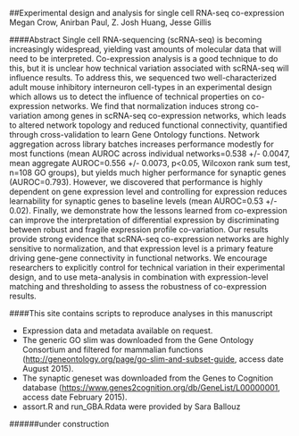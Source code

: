 ##Experimental design and analysis for single cell RNA-seq co-expression
Megan Crow, Anirban Paul, Z. Josh Huang, Jesse Gillis

####Abstract
Single cell RNA-sequencing (scRNA-seq) is becoming increasingly widespread, yielding vast amounts of molecular data that will need to be interpreted. Co-expression analysis is a good technique to do this, but it is unclear how technical variation associated with scRNA-seq will influence results. To address this, we sequenced two well-characterized adult mouse inhibitory interneuron cell-types in an experimental design which allows us to detect the influence of technical properties on co-expression networks. We find that normalization induces strong co-variation among genes in scRNA-seq co-expression networks, which leads to altered network topology and reduced functional connectivity, quantified through cross-validation to learn Gene Ontology functions. Network aggregation across library batches increases performance modestly for most functions (mean AUROC across individual networks=0.538 +/- 0.0047, mean aggregate AUROC=0.556 +/- 0.0073, p<0.05, Wilcoxon rank sum test, n=108 GO groups), but yields much higher performance for synaptic genes (AUROC=0.793). However, we discovered that performance is highly dependent on gene expression level and controlling for expression reduces learnability for synaptic genes to baseline levels (mean AUROC=0.53 +/- 0.02). Finally, we demonstrate how the lessons learned from co-expression can improve the interpretation of differential expression by discriminating between robust and fragile expression profile co-variation.  Our results provide strong evidence that scRNA-seq co-expression networks are highly sensitive to normalization, and that expression level is a primary feature driving gene-gene connectivity in functional networks. We encourage researchers to explicitly control for technical variation in their experimental design, and to use meta-analysis in combination with expression-level matching and thresholding to assess the robustness of co-expression results.

####This site contains scripts to reproduce analyses in this manuscript
* Expression data and metadata available on request.
* The generic GO slim was downloaded from the Gene Ontology Consortium and filtered for mammalian functions (http://geneontology.org/page/go-slim-and-subset-guide, access date August 2015). 
* The synaptic geneset was downloaded from the Genes to Cognition database (https://www.genes2cognition.org/db/GeneList/L00000001, access date February 2015).
* assort.R and run_GBA.Rdata were provided by Sara Ballouz

######under construction
